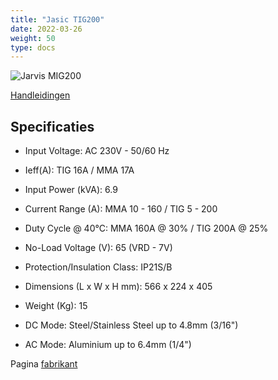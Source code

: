 ```yaml
---
title: "Jasic TIG200"
date: 2022-03-26
weight: 50
type: docs
---
```


![Jarvis MIG200](/gereedschap/jasic_tig200/jasic_tig200.webp)


[Handleidingen](/gereedschap/jasic_tig200/jasic_tig200.zip)


## Specificaties

* Input Voltage: AC 230V - 50/60 Hz
* Ieff(A): TIG 16A / MMA 17A
* Input Power (kVA): 6.9
* Current Range (A): MMA 10 - 160  / TIG 5 - 200
* Duty Cycle @ 40°C: MMA 160A @ 30% / TIG 200A @ 25%
* No-Load Voltage (V): 65 (VRD - 7V)
* Protection/Insulation Class: IP21S/B
* Dimensions (L x W x H mm): 566 x 224 x 405
* Weight (Kg): 15


* DC Mode: Steel/Stainless Steel up to 4.8mm (3/16")
* AC Mode: Aluminium up to 6.4mm (1/4")


Pagina [fabrikant](https://www.jasic.co.uk/tig202a-analog-inverter) 
